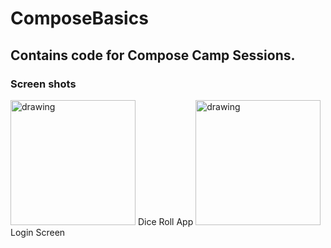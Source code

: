 # ComposeBasics
## Contains code for Compose Camp Sessions.

### Screen shots
<img src="https://user-images.githubusercontent.com/82268112/193821727-5172ca09-3b02-4ddd-940f-3a213ecdf426.png" alt="drawing" width="200"/>
Dice Roll App

<img src="https://user-images.githubusercontent.com/82268112/193822102-185e92b3-2a8c-4172-9b4b-c15d07efd712.png" alt="drawing" width="200"/>
Login Screen



